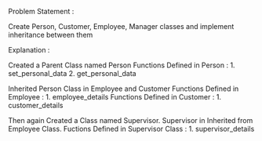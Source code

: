 Problem Statement :

Create Person, Customer, Employee, Manager classes and implement inheritance between them

Explanation :

Created a Parent Class named Person
Functions Defined in Person : 1. set_personal_data
                              2. get_personal_data

Inherited Person Class in Employee and Customer
Functions Defined in Employee : 1. employee_details
Functions Defined in Customer : 1. customer_details

Then again Created a Class named Supervisor.
Supervisor in Inherited from Employee Class.
Fuctions Defined in Supervisor Class : 1. supervisor_details
